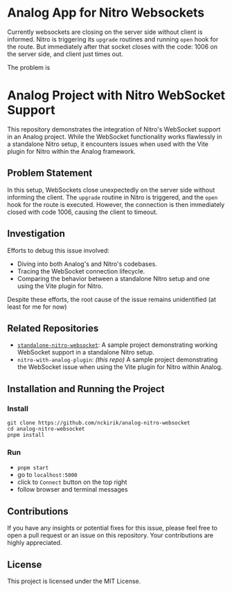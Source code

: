 # Analog App for Nitro Websockets
Currently websockets are closing on the server side without client is informed.
Nitro is triggering its `upgrade` routines and running `open` hook for the route.
But immediately after that socket closes with the code: 1006 on the server side, and client just times out.

The problem is 

# Analog Project with Nitro WebSocket Support

This repository demonstrates the integration of Nitro's WebSocket support in an Analog project. While the WebSocket functionality works flawlessly in a standalone Nitro setup, it encounters issues when used with the Vite plugin for Nitro within the Analog framework.

## Problem Statement

In this setup, WebSockets close unexpectedly on the server side without informing the client. The `upgrade` routine in Nitro is triggered, and the `open` hook for the route is executed. However, the connection is then immediately closed with code 1006, causing the client to timeout.

## Investigation

Efforts to debug this issue involved:
- Diving into both Analog's and Nitro's codebases.
- Tracing the WebSocket connection lifecycle.
- Comparing the behavior between a standalone Nitro setup and one using the Vite plugin for Nitro.

Despite these efforts, the root cause of the issue remains unidentified (at least for me for now)

## Related Repositories
- [`standalone-nitro-websocket`](https://github.com/nckirik/nitro-websocket): A sample project demonstrating working WebSocket support in a standalone Nitro setup.
- `nitro-with-analog-plugin`: *(this repo)* A sample project demonstrating the WebSocket issue when using the Vite plugin for Nitro within Analog.

## Installation and Running the Project
### Install
```
git clone https://github.com/nckirik/analog-nitro-websocket
cd analog-nitro-websocket
pnpm install
```
### Run
* `pnpm start`
* go to `localhost:5000`
* click to `Connect` button on the top right
* follow browser and terminal messages

## 

## Contributions
If you have any insights or potential fixes for this issue, please feel free to open a pull request or an issue on this repository. Your contributions are highly appreciated. 

## License
This project is licensed under the MIT License.
